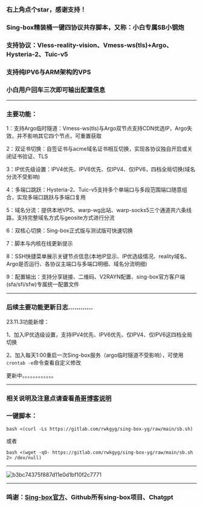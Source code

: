
### 右上角点个star，感谢支持！
### Sing-box精装桶一键四协议共存脚本，又称：小白专属SB小钢炮
### 支持协议：Vless-reality-vision、Vmess-ws(tls)+Argo、Hysteria-2、Tuic-v5
### 支持纯IPV6与ARM架构的VPS
### 小白用户回车三次即可输出配置信息
--------------------------------------------------------------
### 主要功能：
1：支持Argo临时隧道：Vmess-ws(tls)与Argo双节点支持CDN优选IP，Argo失效，并不影响其它四个节点，可重置获取
 
2：双证书切换：自签证书与acme域名证书相互切换，实现各协议独自开启或关闭证书验证、TLS

3：IP优先级设置：IPV4优先、IPV6优先、仅IPV4、仅IPV6，四档全局切换(域名分流不受影响)

4：多端口跳跃：Hysteria-2、Tuic-v5支持多个单端口与多段范围端口随意组合，实现多端口跳跃与多端口复用

5：域名分流：提供本地VPS、warp-wg出站、warp-socks5三个通道共六条线路，支持完整域名方式与geosite方式进行分流

6：双核心切换：Sing-box正式版与测试版可快速切换

7：脚本与内核在线更新提示

8：SSH快捷菜单展示关键节点信息(本地IP显示、IP优选级情况、reality域名、Argo是否运行、各协议主端口与多端口明细、域名分流明细)

9：配置输出：支持分享链接、二维码、V2RAYN配置、sing-box官方客户端(sfa/sfi/sfw)专属统一配置文件

------------------------------------------------------------------------------------

### 后续主要功能更新日志…………

23.11.3功能新增：

1、加入IP优选级设置，支持IPV4优先、IPV6优先、仅IPV4、仅IPV6这四档全局切换

2、加入每天1:00重启一次Sing-box服务（argo临时隧道不受影响），可使用```crontab -e```命令查看自定义修改

更新中。。。。。。。。。。。。

--------------------------------------------------------------------------------------

### 相关说明及注意点请查看[甬哥博客说明](https://ygkkk.blogspot.com/2023/10/sing-box-yg.html)

### 一键脚本：
```
bash <(curl -Ls https://gitlab.com/rwkgyg/sing-box-yg/raw/main/sb.sh)
```
或者
```
bash <(wget -qO- https://gitlab.com/rwkgyg/sing-box-yg/raw/main/sb.sh 2> /dev/null)
```

-----------------------------------

![b3bc74375f887d11e0d1bf10f2c7771](https://github.com/yonggekkk/sing-box-yg/assets/121604513/9ec9d9d4-80c3-488a-ac65-8fd591558770)

---------------------------------------

### 鸣谢：[Sing-box官方](https://github.com/SagerNet/sing-box)、Github所有sing-box项目、Chatgpt

